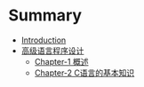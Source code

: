 # Summary

* [Introduction](README.md)
* [高级语言程序设计](High-level-language-programming/README.md)
  * [Chapter-1 概述](High-level-language-programming/Chapter1.md)
  * [Chapter-2 C语言的基本知识](High-level-language-programming/Chapter2.md)

